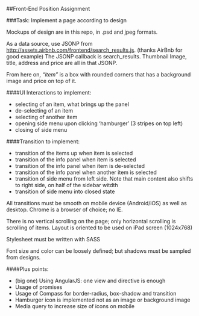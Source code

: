 ##Front-End Position Assignment

###Task: Implement a page according to design

Mockups of design are in this repo, in .psd and jpeg formats.

As a data source, use JSONP from http://assets.airbnb.com/frontend/search_results.js. (thanks AirBnb for good example)
The JSONP callback is search_results.
Thumbnail Image, title, address and price are all in that JSONP. 

From here on, *“item”* is a box with rounded corners that has a background image and price on top of it.

####UI Interactions to implement:
* selecting of an item, what brings up the panel
* de-selecting of an item
* selecting of another item
* opening side menu upon clicking ‘hamburger’ (3 stripes on top left)
* closing of side menu
 
####Transition to implement:
* transition of the items up when item is selected
* transition of the info panel when item is selected
* transition of the info panel when item is de-selected
* transition of the info panel when another item is selected 
* transition of side menu from left side. Note that main content also shifts to right side, on half of the sidebar witdth
* transition of side menu into closed state

All transitions must be smooth on mobile device (Android/iOS) as well as desktop. Chrome is a browser of choice; no IE.

There is no vertical scrolling on the page; only horizontal scrolling is scrolling of items. Layout is oriented to be used on iPad screen (1024x768)

Stylesheet must be written with SASS

Font size and color can be loosely defined; but shadows must be sampled from designs.

####Plus points:
* (big one) Using AngularJS: one view and directive is enough
* Usage of promises
* Usage of Compass for border-radius, box-shadow and transition
* Hamburger icon is implemented not as an image or background image
* Media query to increase size of icons on mobile 
